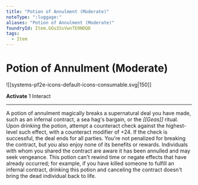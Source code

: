 ```yaml
---
title: "Potion of Annulment (Moderate)"
noteType: ":luggage:"
aliases: "Potion of Annulment (Moderate)"
foundryId: Item.GOu3SsVwnTE9NDQD
tags:
  - Item
---
```


# Potion of Annulment (Moderate)
![[systems-pf2e-icons-default-icons-consumable.svg|150]]

**Activate** 1 Interact

* * *

A potion of annulment magically breaks a supernatural deal you have made, such as an infernal contract, a sea hag's bargain, or the _[[Geas]]_ ritual. Upon drinking the potion, attempt a counteract check against the highest- level such effect, with a counteract modifier of +24. If the check is successful, the deal ends for all parties. You're not penalized for breaking the contract, but you also enjoy none of its benefits or rewards. Individuals with whom you shared the contract are aware it has been annulled and may seek vengeance. This potion can't rewind time or negate effects that have already occurred; for example, if you have killed someone to fulfill an infernal contract, drinking this potion and canceling the contract doesn't bring the dead individual back to life.
